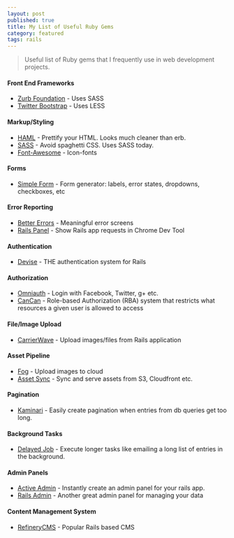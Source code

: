 ```yaml
---
layout: post
published: true
title: My List of Useful Ruby Gems
category: featured
tags: rails
---
```

> Useful list of Ruby gems that I frequently use in web development projects.

#### Front End Frameworks
- [Zurb Foundation](https://github.com/zurb/foundation) - Uses SASS
- [Twitter Bootstrap](https://github.com/seyhunak/twitter-bootstrap-rails) - Uses LESS

#### Markup/Styling
- [HAML](https://github.com/haml/haml) - Prettify your HTML. Looks much cleaner than erb.
- [SASS](https://github.com/rails/sass-rails) - Avoid spaghetti CSS. Uses SASS today.
- [Font-Awesome](https://github.com/bokmann/font-awesome-rails) - Icon-fonts

#### Forms
- [Simple Form](https://github.com/plataformatec/simple_form) - Form generator: labels, error states, dropdowns, checkboxes, etc

#### Error Reporting
- [Better Errors](https://github.com/charliesome/better_errors) - Meaningful error screens
- [Rails Panel](https://github.com/dejan/rails_panel) - Show Rails app requests in Chrome Dev Tool

#### Authentication
- [Devise](https://github.com/plataformatec/devise) - THE authentication system for Rails

#### Authorization
- [Omniauth](https://github.com/intridea/omniauth) - Login with Facebook, Twitter, g+ etc.
- [CanCan](https://github.com/ryanb/cancan) - Role-based Authorization (RBA) system that restricts what resources a given user is allowed to access

#### File/Image Upload
- [CarrierWave](https://github.com/jnicklas/carrierwave) - Upload images/files from Rails application

#### Asset Pipeline
- [Fog](https://github.com/fog/fog) - Upload images to cloud
- [Asset Sync](https://github.com/rumblelabs/asset_sync) - Sync and serve assets from S3, Cloudfront etc.

#### Pagination
- [Kaminari](https://github.com/amatsuda/kaminari) - Easily create pagination when entries from db queries get too long.

#### Background Tasks
- [Delayed Job](https://github.com/collectiveidea/delayed_job) - Execute longer tasks like emailing a long list of entries in the background.

#### Admin Panels
- [Active Admin](https://github.com/gregbell/active_admin) - Instantly create an admin panel for your rails app.
- [Rails Admin](https://github.com/sferik/rails_admin) - Another great admin panel for managing your data

#### Content Management System
- [RefineryCMS](https://github.com/refinery/refinerycms) - Popular Rails based CMS


